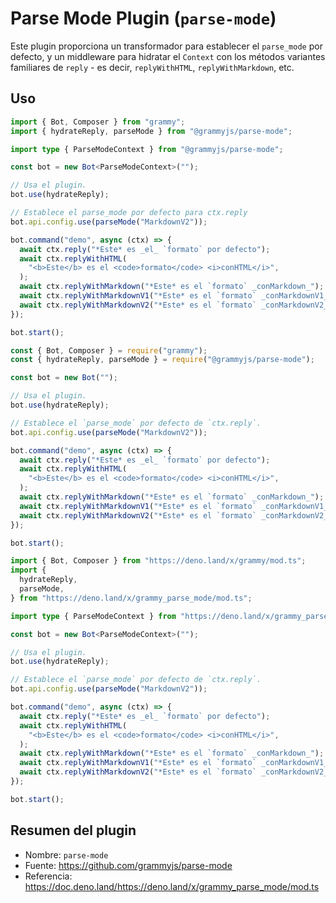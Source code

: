 # Parse Mode Plugin (`parse-mode`)

Este plugin proporciona un transformador para establecer el `parse_mode` por defecto, y un middleware para hidratar el `Context` con los métodos variantes familiares de `reply` - es decir, `replyWithHTML`, `replyWithMarkdown`, etc.

## Uso

<CodeGroup>
  <CodeGroupItem title="TypeScript" active>

```ts
import { Bot, Composer } from "grammy";
import { hydrateReply, parseMode } from "@grammyjs/parse-mode";

import type { ParseModeContext } from "@grammyjs/parse-mode";

const bot = new Bot<ParseModeContext>("");

// Usa el plugin.
bot.use(hydrateReply);

// Establece el parse_mode por defecto para ctx.reply
bot.api.config.use(parseMode("MarkdownV2"));

bot.command("demo", async (ctx) => {
  await ctx.reply("*Este* es _el_ `formato` por defecto");
  await ctx.replyWithHTML(
    "<b>Este</b> es el <code>formato</code> <i>conHTML</i>",
  );
  await ctx.replyWithMarkdown("*Este* es el `formato` _conMarkdown_");
  await ctx.replyWithMarkdownV1("*Este* es el `formato` _conMarkdownV1_");
  await ctx.replyWithMarkdownV2("*Este* es el `formato` _conMarkdownV2_");
});

bot.start();
```

</CodeGroupItem>
 <CodeGroupItem title="JavaScript">

```js
const { Bot, Composer } = require("grammy");
const { hydrateReply, parseMode } = require("@grammyjs/parse-mode");

const bot = new Bot("");

// Usa el plugin.
bot.use(hydrateReply);

// Establece el `parse_mode` por defecto de `ctx.reply`.
bot.api.config.use(parseMode("MarkdownV2"));

bot.command("demo", async (ctx) => {
  await ctx.reply("*Este* es _el_ `formato` por defecto");
  await ctx.replyWithHTML(
    "<b>Este</b> es el <code>formato</code> <i>conHTML</i>",
  );
  await ctx.replyWithMarkdown("*Este* es el `formato` _conMarkdown_");
  await ctx.replyWithMarkdownV1("*Este* es el `formato` _conMarkdownV1_");
  await ctx.replyWithMarkdownV2("*Este* es el `formato` _conMarkdownV2_");
});

bot.start();
```

</CodeGroupItem>
 <CodeGroupItem title="Deno">

```ts
import { Bot, Composer } from "https://deno.land/x/grammy/mod.ts";
import {
  hydrateReply,
  parseMode,
} from "https://deno.land/x/grammy_parse_mode/mod.ts";

import type { ParseModeContext } from "https://deno.land/x/grammy_parse_mode/mod.ts";

const bot = new Bot<ParseModeContext>("");

// Usa el plugin.
bot.use(hydrateReply);

// Establece el `parse_mode` por defecto de `ctx.reply`.
bot.api.config.use(parseMode("MarkdownV2"));

bot.command("demo", async (ctx) => {
  await ctx.reply("*Este* es _el_ `formato` por defecto");
  await ctx.replyWithHTML(
    "<b>Este</b> es el <code>formato</code> <i>conHTML</i>",
  );
  await ctx.replyWithMarkdown("*Este* es el `formato` _conMarkdown_");
  await ctx.replyWithMarkdownV1("*Este* es el `formato` _conMarkdownV1_");
  await ctx.replyWithMarkdownV2("*Este* es el `formato` _conMarkdownV2_");
});

bot.start();
```

</CodeGroupItem>
</CodeGroup>

## Resumen del plugin

- Nombre: `parse-mode`
- Fuente: <https://github.com/grammyjs/parse-mode>
- Referencia: <https://doc.deno.land/https://deno.land/x/grammy_parse_mode/mod.ts>
